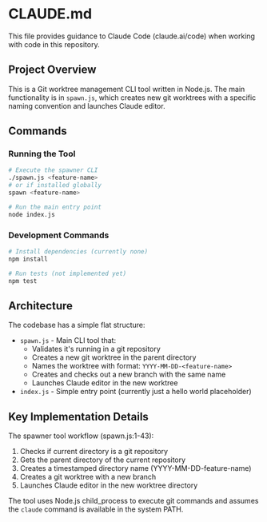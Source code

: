 # CLAUDE.md

This file provides guidance to Claude Code (claude.ai/code) when working with code in this repository.

## Project Overview

This is a Git worktree management CLI tool written in Node.js. The main functionality is in `spawn.js`, which creates new git worktrees with a specific naming convention and launches Claude editor.

## Commands

### Running the Tool
```bash
# Execute the spawner CLI
./spawn.js <feature-name>
# or if installed globally
spawn <feature-name>

# Run the main entry point
node index.js
```

### Development Commands
```bash
# Install dependencies (currently none)
npm install

# Run tests (not implemented yet)
npm test
```

## Architecture

The codebase has a simple flat structure:
- `spawn.js` - Main CLI tool that:
  - Validates it's running in a git repository
  - Creates a new git worktree in the parent directory
  - Names the worktree with format: `YYYY-MM-DD-<feature-name>`
  - Creates and checks out a new branch with the same name
  - Launches Claude editor in the new worktree
- `index.js` - Simple entry point (currently just a hello world placeholder)

## Key Implementation Details

The spawner tool workflow (spawn.js:1-43):
1. Checks if current directory is a git repository
2. Gets the parent directory of the current repository
3. Creates a timestamped directory name (YYYY-MM-DD-feature-name)
4. Creates a git worktree with a new branch
5. Launches Claude editor in the new worktree directory

The tool uses Node.js child_process to execute git commands and assumes the `claude` command is available in the system PATH.